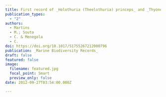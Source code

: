 ```yaml
---
title: First record of _Holothuria (Theelothuria) princeps_ and _Thyone pawsoni_ (Echinodermata: Holothuroidea) in the South Atlantic Ocean
publication_types:
  - "2"
authors:
  - Martins
  - M.; Souto
  - C. & Menegola
  - C.
doi: https://doi.org/10.1017/S1755267212000796
publication: _Marine Biodiversity Records_
draft: false
featured: false
image:
  filename: featured.jpg
  focal_point: Smart
  preview_only: false
date: 2012-09-27T03:54:00.000Z

---
```

